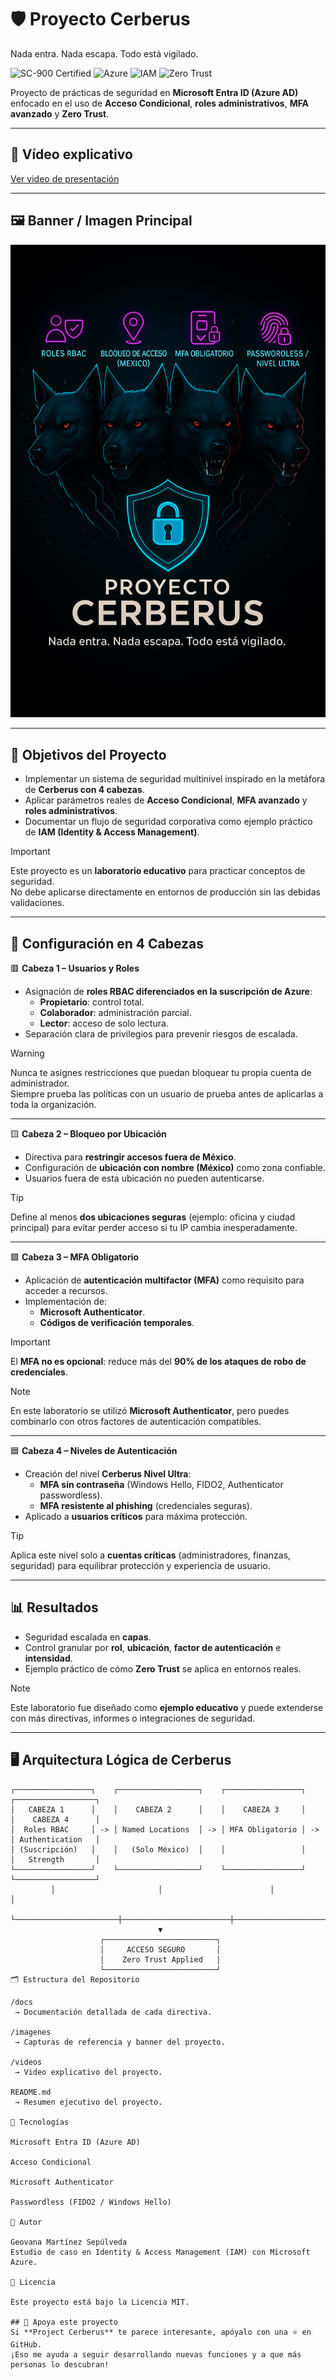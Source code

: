 # 🛡️ Proyecto Cerberus  
Nada entra. Nada escapa. Todo está vigilado.  

![SC-900 Certified](https://img.shields.io/badge/Microsoft%20SC--900-Certified-blue)
![Azure](https://img.shields.io/badge/Microsoft%20Azure-Cloud%20Security-0078D4?logo=microsoftazure)
![IAM](https://img.shields.io/badge/Identity%20%26%20Access%20Management-IAM-orange)
![Zero Trust](https://img.shields.io/badge/Zero%20Trust-Security-green)

Proyecto de prácticas de seguridad en **Microsoft Entra ID (Azure AD)** enfocado en el uso de **Acceso Condicional**, **roles administrativos**, **MFA avanzado** y **Zero Trust**.

---

## 🎥 Vídeo explicativo
[Ver video de presentación](./videos/video-cerberus.mp4)

---

## 🖼️ Banner / Imagen Principal
![Proyecto Cerberus](./imagenes/proyecto-cerberus.png)

---

## 📌 Objetivos del Proyecto
- Implementar un sistema de seguridad multinivel inspirado en la metáfora de **Cerberus con 4 cabezas**.  
- Aplicar parámetros reales de **Acceso Condicional**, **MFA avanzado** y **roles administrativos**.  
- Documentar un flujo de seguridad corporativa como ejemplo práctico de **IAM (Identity & Access Management)**.

> [!IMPORTANT]
> Este proyecto es un **laboratorio educativo** para practicar conceptos de seguridad.  
> No debe aplicarse directamente en entornos de producción sin las debidas validaciones.

---

## 🔑 Configuración en 4 Cabezas

🟥 **Cabeza 1 – Usuarios y Roles**  
- Asignación de **roles RBAC diferenciados en la suscripción de Azure**:
  - **Propietario**: control total.  
  - **Colaborador**: administración parcial.  
  - **Lector**: acceso de solo lectura.  
- Separación clara de privilegios para prevenir riesgos de escalada.

> [!WARNING]
> Nunca te asignes restricciones que puedan bloquear tu propia cuenta de administrador.  
> Siempre prueba las políticas con un usuario de prueba antes de aplicarlas a toda la organización.

---

🟨 **Cabeza 2 – Bloqueo por Ubicación**  
- Directiva para **restringir accesos fuera de México**.  
- Configuración de **ubicación con nombre (México)** como zona confiable.  
- Usuarios fuera de esta ubicación no pueden autenticarse.

> [!TIP]
> Define al menos **dos ubicaciones seguras** (ejemplo: oficina y ciudad principal) para evitar perder acceso si tu IP cambia inesperadamente.

---

🟩 **Cabeza 3 – MFA Obligatorio**  
- Aplicación de **autenticación multifactor (MFA)** como requisito para acceder a recursos.  
- Implementación de:
  - **Microsoft Authenticator**.  
  - **Códigos de verificación temporales**.

> [!IMPORTANT]
> El **MFA no es opcional**: reduce más del **90% de los ataques de robo de credenciales**.

> [!NOTE]
> En este laboratorio se utilizó **Microsoft Authenticator**, pero puedes combinarlo con otros factores de autenticación compatibles.

---

🟦 **Cabeza 4 – Niveles de Autenticación**  
- Creación del nivel **Cerberus Nivel Ultra**:
  - **MFA sin contraseña** (Windows Hello, FIDO2, Authenticator passwordless).
  - **MFA resistente al phishing** (credenciales seguras).
- Aplicado a **usuarios críticos** para máxima protección.

> [!TIP]
> Aplica este nivel solo a **cuentas críticas** (administradores, finanzas, seguridad) para equilibrar protección y experiencia de usuario.

---

## 📊 Resultados
- Seguridad escalada en **capas**.  
- Control granular por **rol**, **ubicación**, **factor de autenticación** e **intensidad**.  
- Ejemplo práctico de cómo **Zero Trust** se aplica en entornos reales.

> [!NOTE]
> Este laboratorio fue diseñado como **ejemplo educativo** y puede extenderse con más directivas, informes o integraciones de seguridad.

---

## 🖥️ Arquitectura Lógica de Cerberus

```text
┌─────────────────┐    ┌──────────────────┐    ┌─────────────────┐    ┌──────────────────┐
│   CABEZA 1      │    │    CABEZA 2      │    │    CABEZA 3     │    │    CABEZA 4      │
│  Roles RBAC     │ -> │ Named Locations  │ -> │ MFA Obligatorio │ -> │ Authentication   │
│ (Suscripción)   │    │   (Solo México)  │    │                 │    │   Strength       │
└─────────────────┘    └──────────────────┘    └─────────────────┘    └──────────────────┘
         │                       │                        │                       │
         └───────────────────────┼────────────────────────┼───────────────────────┘
                                 ▼
                    ┌─────────────────────────┐
                    │     ACCESO SEGURO       │
                    │    Zero Trust Applied   │
                    └─────────────────────────┘
🗂️ Estructura del Repositorio

/docs
 → Documentación detallada de cada directiva.

/imagenes
 → Capturas de referencia y banner del proyecto.

/videos
 → Video explicativo del proyecto.

README.md
 → Resumen ejecutivo del proyecto.

🚀 Tecnologías

Microsoft Entra ID (Azure AD)

Acceso Condicional

Microsoft Authenticator

Passwordless (FIDO2 / Windows Hello)

📌 Autor

Geovana Martínez Sepúlveda
Estudio de caso en Identity & Access Management (IAM) con Microsoft Azure.

📜 Licencia

Este proyecto está bajo la Licencia MIT.

## 🙌 Apoya este proyecto
Si **Project Cerberus** te parece interesante, apóyalo con una ⭐ en GitHub.  
¡Eso me ayuda a seguir desarrollando nuevas funciones y a que más personas lo descubran!
